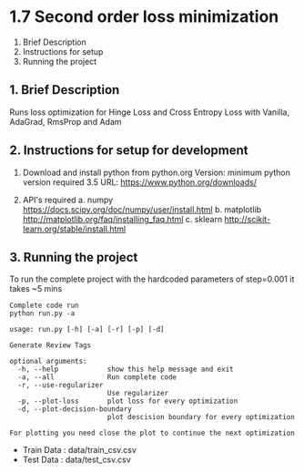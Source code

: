 # 1.7 Second order loss minimization

1. Brief Description
2. Instructions for setup
3. Running the project


## 1. Brief Description
Runs loss optimization for Hinge Loss and Cross Entropy Loss with Vanilla, AdaGrad, RmsProp and Adam

## 2. Instructions for setup for development

1. Download and install python from python.org
    Version: minimum python version required 3.5
    URL: https://www.python.org/downloads/


2. API's required
   a. numpy https://docs.scipy.org/doc/numpy/user/install.html
   b. matplotlib http://matplotlib.org/faq/installing_faq.html
   c. sklearn http://scikit-learn.org/stable/install.html
   
## 3. Running the project
To run the complete project with the hardcoded parameters of step=0.001 it takes ~5 mins

```
Complete code run
python run.py -a

usage: run.py [-h] [-a] [-r] [-p] [-d]

Generate Review Tags

optional arguments:
  -h, --help            show this help message and exit
  -a, --all             Run complete code
  -r, --use-regularizer
                        Use regularizer
  -p, --plot-loss       plot loss for every optimization
  -d, --plot-decision-boundary
                        plot descision boundary for every optimization

For plotting you need close the plot to continue the next optimization
```


* Train Data : data/train_csv.csv
* Test Data : data/test_csv.csv